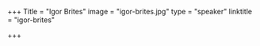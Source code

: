 +++
Title = "Igor Brites"
image = "igor-brites.jpg"
type = "speaker"
linktitle = "igor-brites"

+++
